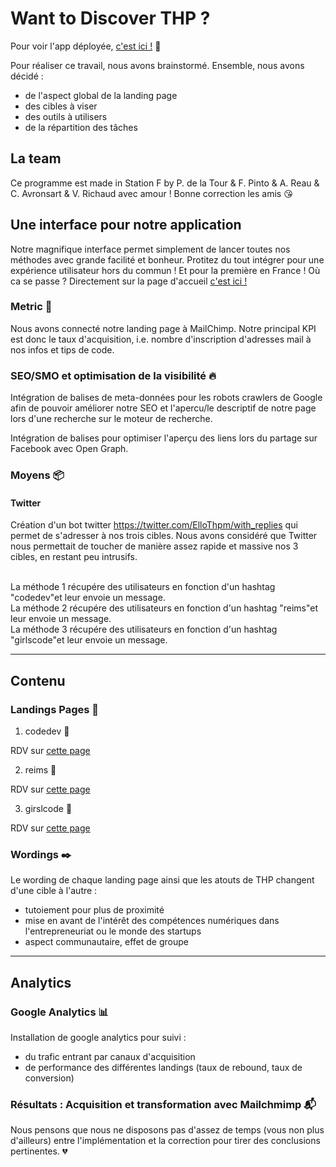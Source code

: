 # Want to Discover THP ?

Pour voir l'app déployée, [c'est ici !](https://the-hacking-project-prog.herokuapp.com/) :raised_hands:

Pour réaliser ce travail, nous avons brainstormé. Ensemble, nous avons décidé :
* de l'aspect global de la landing page
* des cibles à viser
* des outils à utilisers
* de la répartition des tâches



## La team
Ce programme est made in Station F by P. de la Tour & F. Pinto & A. Reau & C. Avronsart & V. Richaud avec amour ! Bonne correction les amis 😘


## Une interface pour notre application
Notre magnifique interface permet simplement de lancer toutes nos méthodes avec grande facilité et bonheur. Protitez du tout intégrer pour une expérience utilisateur hors du commun ! Et pour la première en France ! Où ca se passe ? Directement sur la page d'accueil [c'est ici !](https://the-hacking-project-prog.herokuapp.com/)


### Metric :straight_ruler:

Nous avons connecté notre landing page à MailChimp. Notre principal KPI est donc le taux d'acquisition, i.e. nombre d'inscription d'adresses mail à nos infos et tips de code.


### SEO/SMO et optimisation de la visibilité :fire:

Intégration de balises de meta-données pour les robots crawlers de Google afin de pouvoir améliorer notre SEO et l'apercu/le descriptif de notre page lors d'une recherche sur le moteur de recherche.

Intégration de balises pour optimiser l'aperçu des liens lors du partage sur Facebook avec Open Graph.


### Moyens :package:

#### Twitter
Création d'un bot twitter https://twitter.com/ElloThpm/with_replies qui permet de s'adresser à nos trois cibles. Nous avons considéré que Twitter nous permettait de toucher de manière assez rapide et massive nos 3 cibles, en restant peu intrusifs.

 <br>
La méthode 1 récupére des utilisateurs en fonction d'un hashtag "codedev"et leur envoie un message.

 <br>
La méthode 2 récupére des utilisateurs en fonction d'un hashtag "reims"et leur envoie un message.

<br>
La méthode 3 récupére des utilisateurs en fonction d'un hashtag "girlscode"et leur envoie un message.

---

## Contenu

### Landings Pages :rocket:

1. codedev :school_satchel:

RDV sur [cette page](http://bit.do/etudiant12)

2. reims :school:

RDV sur [cette page](http://bit.do/reims12)

3. girslcode :necktie:

RDV sur [cette page](http://bit.do/girlycody)

### Wordings :black_nib:

Le wording de chaque landing page ainsi que les atouts de THP changent d'une cible à l'autre :
* tutoiement pour plus de proximité
* mise en avant de l'intérêt des compétences numériques dans l'entrepreneuriat ou le monde des startups
* aspect communautaire, effet de groupe

---

## Analytics

### Google Analytics :bar_chart:

Installation de google analytics pour suivi :
* du trafic entrant par canaux d'acquisition
* de performance des différentes landings (taux de rebound, taux de conversion)

### Résultats : Acquisition et transformation avec Mailchmimp :mailbox_with_mail:

Nous pensons que nous ne disposons pas d'assez de temps (vous non plus d'ailleurs) entre l'implémentation et la correction pour tirer des conclusions pertinentes. :broken_heart:




